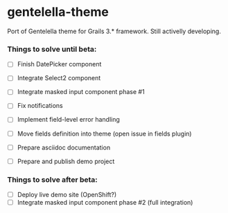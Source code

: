 # gentelella-theme
Port of Gentelella theme for Grails 3.* framework.
Still activelly developing.

### Things to solve until beta:

- [ ] Finish DatePicker component
- [ ] Integrate Select2 component
- [ ] Integrate masked input component phase #1
- [ ] Fix notifications
- [ ] Implement field-level error handling
- [ ] Move fields definition into theme (open issue in fields plugin)
- [ ] Prepare asciidoc documentation
- [ ] Prepare and publish demo project


### Things to solve after beta:
- [ ] Deploy live demo site (OpenShift?)
- [ ] Integrate masked input component phase #2 (full integration)